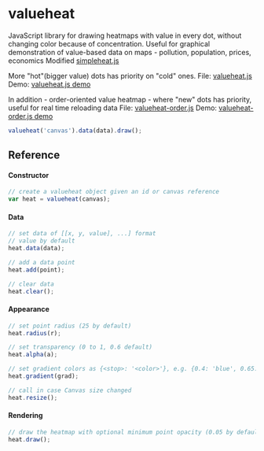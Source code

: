 valueheat
==========

JavaScript library for drawing heatmaps with value in every dot, without changing color because of concentration.
Useful for graphical demonstration of value-based data on maps - pollution, population, prices, economics 
Modified [simpleheat.js](https://github.com/mourner/simpleheat)

More "hot"(bigger value) dots has priority on "cold" ones.
File: [valueheat.js](https://kotia.github.io/valueheat/valueheat.js)
Demo: [valueheat.js demo](https://kotia.github.io/valueheat/demo)


In addition - order-oriented value heatmap - where "new" dots has priority, useful for real time reloading data
File: [valueheat-order.js](https://kotia.github.io/valueheat/valueheat-order.js)
Demo: [valueheat-order.js demo](https://kotia.github.io/valueheat/demo/index-order.html)


```js
valueheat('canvas').data(data).draw();
```

## Reference

#### Constructor

```js
// create a valueheat object given an id or canvas reference
var heat = valueheat(canvas);
```

#### Data

```js
// set data of [[x, y, value], ...] format
// value by default
heat.data(data);

// add a data point
heat.add(point);

// clear data
heat.clear();
```

#### Appearance

```js
// set point radius (25 by default)
heat.radius(r);

// set transparency (0 to 1, 0.6 default)
heat.alpha(a);

// set gradient colors as {<stop>: '<color>'}, e.g. {0.4: 'blue', 0.65: 'lime', 1: 'red'}
heat.gradient(grad);

// call in case Canvas size changed
heat.resize();
```

#### Rendering

```js
// draw the heatmap with optional minimum point opacity (0.05 by default)
heat.draw();
```